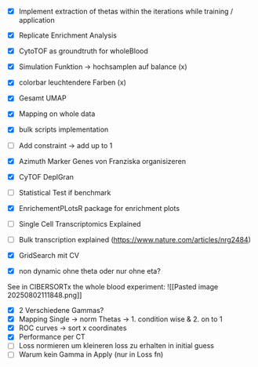 - [x] Implement extraction of thetas within the iterations while training / application
- [x] Replicate Enrichment Analysis 
- [x] CytoTOF as groundtruth for wholeBlood
- [x] Simulation Funktion -> hochsamplen auf balance  (x)
- [x] colorbar leuchtendere Farben (x)
- [x] Gesamt UMAP
- [x] Mapping on whole data
- [x] bulk scripts implementation 
- [ ] Add constraint -> add up to 1
- [x] Azimuth Marker Genes von Franziska organisizeren
- [x] CyTOF DeplGran
- [ ] Statistical Test if benchmark
- [x] EnrichementPLotsR package for enrichment plots
- [ ] Single Cell Transcriptomics Explained
- [ ] Bulk transcription explained (https://www.nature.com/articles/nrg2484)
- [x] GridSearch mit CV
- [x] non dynamic ohne theta oder nur ohne eta?


See in CIBERSORTx the whole blood experiment: 
![[Pasted image 20250802111848.png]]

- [x] 2 Verschiedene Gammas?
- [x] Mapping Single -> norm Thetas -> 1. condition wise &  2. on to 1
- [x] ROC curves -> sort x coordinates
- [x] Performance per CT
- [ ] Loss normieren um kleineren loss zu erhalten in initial guess
- [ ] Warum kein Gamma in Apply (nur in Loss fn)
